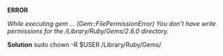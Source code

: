 **ERROR**

_While executing gem ... (Gem::FilePermissionError)
    You don't have write permissions for the /Library/Ruby/Gems/2.6.0 directory._

**Solution**
sudo chown -R $USER /Library/Ruby/Gems/
